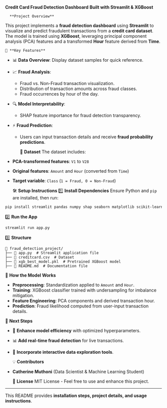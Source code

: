 **Credit Card Fraud Detection Dashboard**
     **Built with Streamlit & XGBoost**

      **Project Overview**
This project implements a **fraud detection dashboard** using **Streamlit** to visualize and predict fraudulent transactions from a **credit card dataset**. The model is trained using **XGBoost**, leveraging principal component analysis (PCA) features and a transformed **Hour** feature derived from **Time**.

    🎯 **Key Features**
- 📊 **Data Overview**: Display dataset samples for quick reference.
- 📈 **Fraud Analysis**:
  - Fraud vs. Non-Fraud transaction visualization.
  - Distribution of transaction amounts across fraud classes.
  - Fraud occurrences by hour of the day.
- 🔍 **Model Interpretability**:
  - SHAP feature importance for fraud detection transparency.
- ⚡ **Fraud Prediction**:
  - Users can input transaction details and receive **fraud probability predictions**.

    📂 **Dataset**
The dataset includes:
- **PCA-transformed features**: `V1` to `V28`
- **Original features**: `Amount` and `Hour` (converted from `Time`)
- **Target variable**: `Class` (`1 = Fraud, 0 = Non-Fraud`)

    🛠 **Setup Instructions**
   1️⃣ **Install Dependencies**
Ensure Python and `pip` are installed, then run:
```sh
pip install streamlit pandas numpy shap seaborn matplotlib scikit-learn xgboost joblib
```

   2️⃣ **Run the App**
```sh
streamlit run app.py
```

   3️⃣ **Structure**
```
📂 fraud_detection_project/
├── 📄 app.py  # Streamlit application file
├── 📄 creditcard.csv  # Dataset
├── 📄 xgb_best_model.pkl  # Pretrained XGBoost model
├── 📄 README.md  # Documentation file
```

   🔧 **How the Model Works**
- **Preprocessing**: Standardization applied to `Amount` and `Hour`.
- **Training**: XGBoost classifier trained with undersampling for imbalance mitigation.
- **Feature Engineering**: PCA components and derived transaction hour.
- **Prediction**: Fraud likelihood computed from user-input transaction details.

 📌 **Next Steps**
- 🚀 **Enhance model efficiency** with optimized hyperparameters.
- 📊 **Add real-time fraud detection** for live transactions.
- 🧩 **Incorporate interactive data exploration tools**.

  💡 **Contributors**
- **Catherine Muthoni** (Data Scientist & Machine Learning Student)

  📜 **License**
MIT License - Feel free to use and enhance this project.

---

This README provides **installation steps, project details, and usage instructions**.